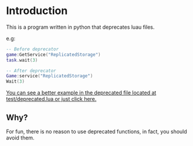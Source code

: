 # Introduction

This is a program written in python that deprecates luau files.

e.g:

```lua
-- Before deprecator
game:GetService("ReplicatedStorage")
task.wait(3)

-- After deprecator
Game:service("ReplicatedStorage")
Wait(3)
```

[You can see a better example in the deprecated file located at test/deprecated.lua or just click here.](https://github.com/gigtih/FileDeprecator/blob/main/test/deprecated.lua)

## Why?

For fun, there is no reason to use deprecated functions, in fact, you should avoid them.
